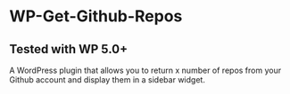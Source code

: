 # WP-Get-Github-Repos

## Tested with WP 5.0+

A WordPress plugin that allows you to return x number of repos from your Github account and display them in a sidebar widget.
